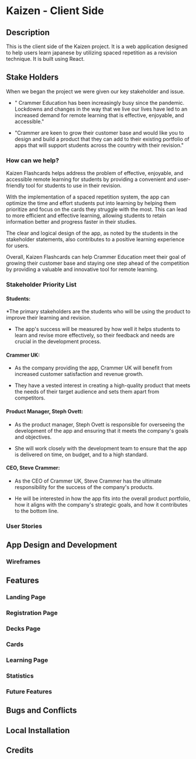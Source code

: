 # Kaizen - Client Side

## Description

This is the client side of the Kaizen project. It is a web application designed to help users learn japanese by utilizing spaced repetition as a revision technique. It is built using React.

## Stake Holders

When we began the project we were given our key stakeholder and issue. 

* " Crammer Education has been increasingly busy since the pandemic. Lockdowns and changes in the way that we live our lives have led to an increased demand for remote learning that is effective, enjoyable, and accessible."

* "Crammer are keen to grow their customer base and would like you to design and build a product that they can add to their existing portfolio of apps that will support students across the country with their revision."

### How can we help?

Kaizen Flashcards helps address the problem of effective, enjoyable, and accessible remote learning for students by providing a convenient and user-friendly tool for students to use in their revision.

With the implementation of a spaced repetition system, the app can optimize the time and effort students put into learning by helping them prioritize and focus on the cards they struggle with the most. This can lead to more efficient and effective learning, allowing students to retain information better and progress faster in their studies. 

The clear and logical design of the app, as noted by the students in the stakeholder statements, also contributes to a positive learning experience for users.

Overall, Kaizen Flashcards can help Crammer Education meet their goal of growing their customer base and staying one step ahead of the competition by providing a valuable and innovative tool for remote learning.

### Stakeholder Priority List

#### Students:
*The primary stakeholders are the students who will be using the product to improve their learning and revision. 

* The app's success will be measured by how well it helps students to learn and revise more effectively, so their feedback and needs are crucial in the development process.

#### Crammer UK:
* As the company providing the app, Crammer UK will benefit from increased customer satisfaction and revenue growth.

* They have a vested interest in creating a high-quality product that meets the needs of their target audience and sets them apart from competitors.

#### Product Manager, Steph Ovett:
* As the product manager, Steph Ovett is responsible for overseeing the development of the app and ensuring that it meets the company's goals and objectives.

* She will work closely with the development team to ensure that the app is delivered on time, on budget, and to a high standard.

#### CEO, Steve Crammer:
* As the CEO of Crammer UK, Steve Crammer has the ultimate responsibility for the success of the company's products.

* He will be interested in how the app fits into the overall product portfolio, how it aligns with the company's strategic goals, and how it contributes to the bottom line.

### User Stories

## App Design and Development

### Wireframes

## Features

### Landing Page

### Registration Page

### Decks Page

### Cards

### Learning Page

### Statistics

### Future Features

## Bugs and Conflicts

## Local Installation

## Credits




